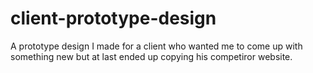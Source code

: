 # client-prototype-design

A prototype design I made for a client who wanted me to come up with something new but at last ended up copying his competiror website.
